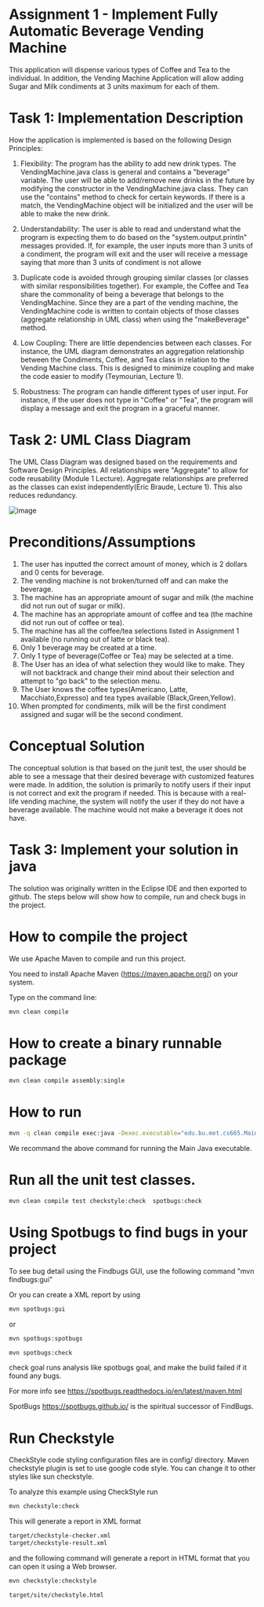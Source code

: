 # Assignment 1 - Implement Fully Automatic Beverage Vending Machine

This application will dispense various types of Coffee and Tea to the individual. In addition, the Vending Machine Application will allow adding Sugar and Milk condiments at 3 units maximum for each of them.

# Task 1: Implementation Description
How the application is implemented is based on the following Design Principles: 
  1.	Flexibility: The program has the ability to add new drink types. The VendingMachine.java class is general and contains a "beverage" variable. The user will
      be able to add/remove new drinks in the future by modifying the constructor in the VendingMachine.java class. They can use the "contains" method to check for certain
      keywords. If there is a match, the VendingMachine object will be initialized and the user will be able to make the new drink.
      
  2. Understandability: The user is able to read and understand what the program is expecting them to do based on the "system.output.println" messages provided. If, for example,
     the user inputs more than 3 units of a condiment, the program will exit and the user will receive a message saying that more than 3 units of condiment is not allowe
   
  3. Duplicate code is avoided through grouping similar classes (or classes with similar responsibilities together). For example, the Coffee and Tea share the commonality
     of being a beverage that belongs to the VendingMachine. Since they are a part of the vending machine, the VendingMachine code is written to contain objects of those
     classes (aggregate relationship in UML class) when using the "makeBeverage" method.
   
  4. Low Coupling: There are little dependencies between each classes. For instance, the UML diagram demonstrates an aggregation relationship between the Condiments,
     Coffee, and Tea class in relation to the Vending Machine class. This is designed to minimize coupling and make the code easier to modify (Teymourian, Lecture 1).
     
  5. Robustness: The program can handle different types of user input. For instance, if the user does not type in "Coffee" or "Tea", the program will display a message
     and exit the program in a graceful manner.

# Task 2: UML Class Diagram

The UML Class Diagram was designed based on the requirements and Software Design Principles. All relationships were "Aggregate" to allow for code reusability (Module 1 Lecture). Aggregate relationships are preferred as the classes can exist independently(Eric Braude, Lecture 1). This also reduces redundancy.

![image](https://user-images.githubusercontent.com/86865687/125266712-f066de80-e2ba-11eb-82b5-823d3623cbd8.png)

# Preconditions/Assumptions

  1. The user has inputted the correct amount of money, which is 2 dollars and 0 cents for beverage.
  2. The vending machine is not broken/turned off and can make the beverage.
  3. The machine has an appropriate amount of sugar and milk (the machine did not run out of sugar or milk).
  4. The machine has an appropriate amount of coffee and tea (the machine did not run out of coffee or tea).
  5. The machine has all the coffee/tea selections listed in Assignment 1 available (no running out of latte or black tea).
  6. Only 1 beverage may be created at a time.
  7. Only 1 type of beverage(Coffee or Tea) may be selected at a time.
  8. The User has an idea of what selection they would like to make. They will not backtrack and change their mind about their selection
  and attempt to "go back" to the selection menu.
  9. The User knows the coffee types(Americano, Latte, Macchiato,Expresso) and tea types available (Black,Green,Yellow).
  10. When prompted for condiments, milk will be the first condiment assigned and sugar will be the second condiment.

# Conceptual Solution
The conceptual solution is that based on the junit test, the user should be able to see a message that their desired beverage with customized features were made. In addition, the solution is primarily to notify users if their input is not correct and exit the program if needed. This is because with a real-life vending machine, the system will
notify the user if they do not have a beverage available. The machine would not make a beverage it does not have.

# Task 3: Implement your solution in java

The solution was originally written in the Eclipse IDE and then exported to github. The steps below will show how to compile, run and check bugs in the project.


# How to compile the project

We use Apache Maven to compile and run this project. 

You need to install Apache Maven (https://maven.apache.org/)  on your system. 

Type on the command line: 

```bash
mvn clean compile
```

# How to create a binary runnable package 


```bash
mvn clean compile assembly:single
```


# How to run

```bash
mvn -q clean compile exec:java -Dexec.executable="edu.bu.met.cs665.Main" -Dlog4j.configuration="file:log4j.properties"
```

We recommand the above command for running the Main Java executable. 




# Run all the unit test classes.


```bash
mvn clean compile test checkstyle:check  spotbugs:check
```

# Using Spotbugs to find bugs in your project 

To see bug detail using the Findbugs GUI, use the following command "mvn findbugs:gui"

Or you can create a XML report by using  


```bash
mvn spotbugs:gui 
```

or 


```bash
mvn spotbugs:spotbugs
```


```bash
mvn spotbugs:check 
```

check goal runs analysis like spotbugs goal, and make the build failed if it found any bugs. 


For more info see 
https://spotbugs.readthedocs.io/en/latest/maven.html


SpotBugs https://spotbugs.github.io/ is the spiritual successor of FindBugs.


# Run Checkstyle 

CheckStyle code styling configuration files are in config/ directory. Maven checkstyle plugin is set to use google code style. 
You can change it to other styles like sun checkstyle. 

To analyze this example using CheckStyle run 

```bash
mvn checkstyle:check
```

This will generate a report in XML format


```bash
target/checkstyle-checker.xml
target/checkstyle-result.xml
```

and the following command will generate a report in HTML format that you can open it using a Web browser. 

```bash
mvn checkstyle:checkstyle
```

```bash
target/site/checkstyle.html
```




